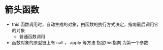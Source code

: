 # 箭头函数

 - this
   函数调用时，自动生成的对象，由函数的执行方式决定，指向最后调用它的对象
   - 普通函数调用
 - 函数对象的原型链上有 call ， apply 等方法 指定this指向 为第一个参数